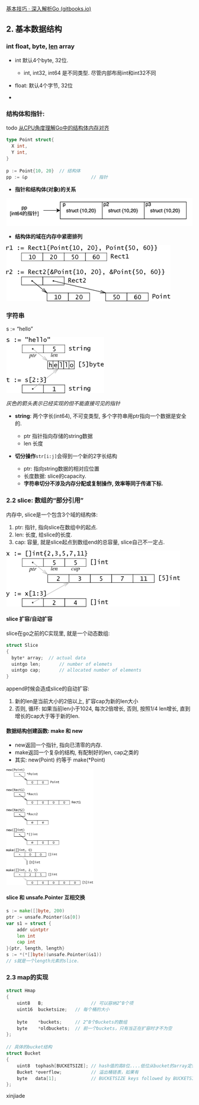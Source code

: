 [基本技巧 · 深入解析Go (gitbooks.io)](https://tiancaiamao.gitbooks.io/go-internals/content/zh/01.3.html)

## 2. 基本数据结构



### int float, byte, [len] array

- int 默认4个byte, 32位.

  - int, int32, int64 是不同类型. 尽管内部布局int和int32不同

- float: 默认4个字节, 32位

- [len]: 只有指定了长度才是数组.



### 结构体和指针:

todo [从CPU角度理解Go中的结构体内存对齐](https://mp.weixin.qq.com/s/TDIM1tspIEWpQCH_SNGnog)

```go
type Point struct{
  X int,
  Y int,
}

p := Point{10, 20}  // 结构体
pp := &p						// 指针
```

- **指针和结构体(对象)的关系**

![image-20220115152323913](深入解析Go1.assets/image-20220115152323913.png)

- **结构体的域在内存中紧密排列**

![godata1b](深入解析Go1.assets/godata1b.png)



### 字符串

s := “hello”

![godata2](深入解析Go1.assets/godata2.png)

*灰色的箭头表示已经实现的但不能直接可见的指针*

- **string**: 两个字长(int64), 不可变类型, 多个字符串用ptr指向一个数据是安全的.
  - ptr 指针指向存储的string数据
  - len 长度

- **切分操作**`str[i:j]`会得到一个新的2字长结构
  - ptr: 指向string数据的相对应位置
  - 长度数据: slice的capacity.
  - **字符串切分不涉及内存分配或复制操作, 效率等同于传递下标.**



### 2.2 slice: 数组的“部分引用”

内存中, slice是一个包含3个域的结构体:

1. ptr: 指针, 指向slice在数组中的起点.
2. len: 长度, 给slice的长度.
3. cap: 容量, 就是slice起点到数组end的总容量, slice自己不一定占.

![godata3](深入解析Go1.assets/godata3.png)



#### slice 扩容/自动扩容

slice在go之前的C实现里, 就是一个动态数组:

```c
struct Slice 
{
  byte* array;	// actual data
  uintgo len;		// number of elemets
  uintgo cap;		// allocated number of elements
}
```

append时候会造成slice的自动扩容:

1. 新的len是当前大小的2倍以上, 扩容cap为新的len大小
2. 否则, 循环: 如果当前len小于1024, 每次2倍增长, 否则, 按照1/4 len增长, 直到增长的cap大于等于新的len.

#### 数据结构创建函数: make 和 new 

- new返回一个指针, 指向已清零的内存. 
- make返回一个复杂的结构, 有配制好的len, cap之类的
- 其实: new(Point) 约等于 make(*Point)

<img src="深入解析Go1.assets/godata4.png" alt="godata4" style="zoom:50%;" />



#### slice 和 unsafe.Pointer 互相交换

```go
s := make([]byte, 200)
ptr := unsafe.Pointer(&s[0])
var s1 = struct {
    addr uintptr
    len int
    cap int
}{ptr, length, length}
s := *(*[]byte)(unsafe.Pointer(&s1))
// s就是一个length元素的slice.
```





### 2.3 map的实现

```c
struct Hmap
{
    uint8   B;    				// 可以容纳2^B个项
    uint16  bucketsize;   // 每个桶的大小

    byte    *buckets;     // 2^B个Buckets的数组
    byte    *oldbuckets;  // 前一个buckets，只有当正在扩容时才不为空
};

// 具体的bucket结构
struct Bucket
{
    uint8  tophash[BUCKETSIZE]; // hash值的高8位....低位从bucket的array定位到bucket
    Bucket *overflow;           // 溢出桶链表，如果有
    byte   data[1];             // BUCKETSIZE keys followed by BUCKETSIZE values
};
```



xinjiade























